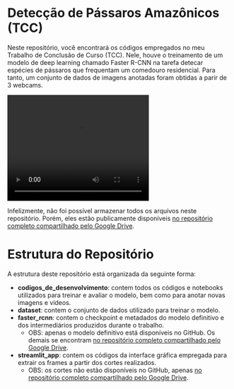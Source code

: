 # Detecção de Pássaros Amazônicos (TCC)

Neste repositório, você encontrará os códigos empregados no meu Trabalho de Conclusão de Curso (TCC). Nele, houve o treinamento de um modelo de deep learning chamado Faster R-CNN na tarefa detecar espécies de pássaros que frequentam um comedouro residencial. Para tanto, um conjunto de dados de imagens anotadas foram obtidas a parir de 3 webcams. 

<video width="320" height="240" controls>
  <source src="video_demonstrativo.mp4" type="video/mp4">
</video>

Infelizmente, não foi possível armazenar todos os arquivos neste repositório. Porém, eles estão publicamente disponíveis [no repositório completo compartilhado pelo Google Drive](https://drive.google.com/drive/folders/12ueqV4UuxU2ebdD4YYV4xpQZ3hxHhIk-?usp=drive_link).

# Estrutura do Repositório

A estrutura deste repositório está organizada da seguinte forma: 

- __codigos_de_desenvolvimento__: contem todos os códigos e notebooks utilizados para treinar e avaliar o modelo, bem como para anotar novas imagens e vídeos. 
- __dataset__: contem o conjunto de dados utilizado para treinar o modelo. 
- __faster_rcnn__: contem o checkpoint e metadados do modelo definitivo e dos intermediários produzidos durante o trabalho. 
    - OBS: apenas o modelo definitivo está disponíveis no GitHub. Os demais se encontram [no repositório completo compartilhado pelo Google Drive](https://drive.google.com/drive/folders/12ueqV4UuxU2ebdD4YYV4xpQZ3hxHhIk-?usp=drive_link). 
- __streamlit_app__: contem os códigos da interface gráfica empregada para extrair os frames a partir dos cortes realizados.
    - OBS: os cortes não estão disponíveis no GitHub, apenas [no repositório completo compartilhado pelo Google Drive](https://drive.google.com/drive/folders/12ueqV4UuxU2ebdD4YYV4xpQZ3hxHhIk-?usp=drive_link).

